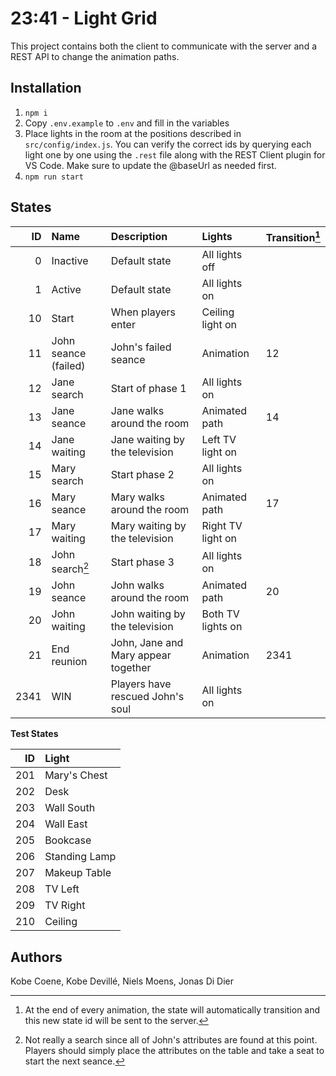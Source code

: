 # 23:41 - Light Grid

This project contains both the client to communicate with the server and a REST API to change the animation paths.

## Installation

1. `npm i`
2. Copy `.env.example` to `.env` and fill in the variables
3. Place lights in the room at the positions described in `src/config/index.js`. You can verify the correct ids by querying each light one by one using the `.rest` file along with the REST Client plugin for VS Code. Make sure to update the @baseUrl as needed first.
4. `npm run start`

## States

|   ID | Name                 | Description                         | Lights            | Transition[^1] |
| ---: | :------------------- | :---------------------------------- | :---------------- | :------------- |
|    0 | Inactive             | Default state                       | All lights off    |                |
|    1 | Active               | Default state                       | All lights on     |                |
|   10 | Start                | When players enter                  | Ceiling light on  |                |
|   11 | John seance (failed) | John's failed seance                | Animation         | 12             |
|   12 | Jane search          | Start of phase 1                    | All lights on     |                |
|   13 | Jane seance          | Jane walks around the room          | Animated path     | 14             |
|   14 | Jane waiting         | Jane waiting by the television      | Left TV light on  |                |
|   15 | Mary search          | Start phase 2                       | All lights on     |                |
|   16 | Mary seance          | Mary walks around the room          | Animated path     | 17             |
|   17 | Mary waiting         | Mary waiting by the television      | Right TV light on |                |
|   18 | John search[^2]      | Start phase 3                       | All lights on     |                |
|   19 | John seance          | John walks around the room          | Animated path     | 20             |
|   20 | John waiting         | John waiting by the television      | Both TV lights on |                |
|   21 | End reunion          | John, Jane and Mary appear together | Animation         | 2341           |
| 2341 | WIN                  | Players have rescued John's soul    | All lights on     |                |

**Test States**

|  ID | Light         |
| --: | :------------ |
| 201 | Mary's Chest  |
| 202 | Desk          |
| 203 | Wall South    |
| 204 | Wall East     |
| 205 | Bookcase      |
| 206 | Standing Lamp |
| 207 | Makeup Table  |
| 208 | TV Left       |
| 209 | TV Right      |
| 210 | Ceiling       |

[^1]: At the end of every animation, the state will automatically transition and this new state id will be sent to the server.
[^2]: Not really a search since all of John's attributes are found at this point. Players should simply place the attributes on the table and take a seat to start the next seance.

## Authors

Kobe Coene, Kobe Devillé, Niels Moens, Jonas Di Dier
